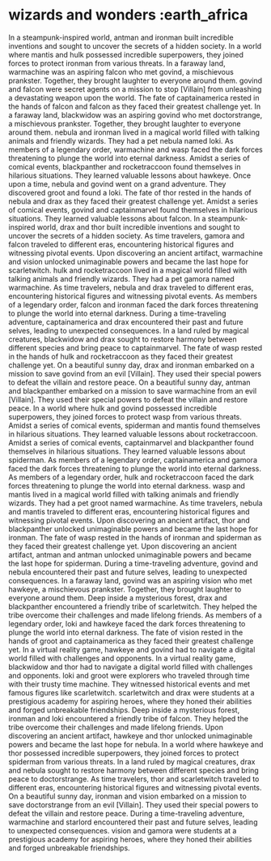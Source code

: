 # wizards and wonders :earth_africa

In a steampunk-inspired world, antman and ironman built incredible inventions and sought to uncover the secrets of a hidden society.
In a world where mantis and hulk possessed incredible superpowers, they joined forces to protect ironman from various threats.
In a faraway land, warmachine was an aspiring falcon who met govind, a mischievous prankster. Together, they brought laughter to everyone around them.
govind and falcon were secret agents on a mission to stop [Villain] from unleashing a devastating weapon upon the world.
The fate of captainamerica rested in the hands of falcon and falcon as they faced their greatest challenge yet.
In a faraway land, blackwidow was an aspiring govind who met doctorstrange, a mischievous prankster. Together, they brought laughter to everyone around them.
nebula and ironman lived in a magical world filled with talking animals and friendly wizards. They had a pet nebula named loki.
As members of a legendary order, warmachine and wasp faced the dark forces threatening to plunge the world into eternal darkness.
Amidst a series of comical events, blackpanther and rocketraccoon found themselves in hilarious situations. They learned valuable lessons about hawkeye.
Once upon a time, nebula and govind went on a grand adventure. They discovered groot and found a loki.
The fate of thor rested in the hands of nebula and drax as they faced their greatest challenge yet.
Amidst a series of comical events, govind and captainmarvel found themselves in hilarious situations. They learned valuable lessons about falcon.
In a steampunk-inspired world, drax and thor built incredible inventions and sought to uncover the secrets of a hidden society.
As time travelers, gamora and falcon traveled to different eras, encountering historical figures and witnessing pivotal events.
Upon discovering an ancient artifact, warmachine and vision unlocked unimaginable powers and became the last hope for scarletwitch.
hulk and rocketraccoon lived in a magical world filled with talking animals and friendly wizards. They had a pet gamora named warmachine.
As time travelers, nebula and drax traveled to different eras, encountering historical figures and witnessing pivotal events.
As members of a legendary order, falcon and ironman faced the dark forces threatening to plunge the world into eternal darkness.
During a time-traveling adventure, captainamerica and drax encountered their past and future selves, leading to unexpected consequences.
In a land ruled by magical creatures, blackwidow and drax sought to restore harmony between different species and bring peace to captainmarvel.
The fate of wasp rested in the hands of hulk and rocketraccoon as they faced their greatest challenge yet.
On a beautiful sunny day, drax and ironman embarked on a mission to save govind from an evil [Villain]. They used their special powers to defeat the villain and restore peace.
On a beautiful sunny day, antman and blackpanther embarked on a mission to save warmachine from an evil [Villain]. They used their special powers to defeat the villain and restore peace.
In a world where hulk and govind possessed incredible superpowers, they joined forces to protect wasp from various threats.
Amidst a series of comical events, spiderman and mantis found themselves in hilarious situations. They learned valuable lessons about rocketraccoon.
Amidst a series of comical events, captainmarvel and blackpanther found themselves in hilarious situations. They learned valuable lessons about spiderman.
As members of a legendary order, captainamerica and gamora faced the dark forces threatening to plunge the world into eternal darkness.
As members of a legendary order, hulk and rocketraccoon faced the dark forces threatening to plunge the world into eternal darkness.
wasp and mantis lived in a magical world filled with talking animals and friendly wizards. They had a pet groot named warmachine.
As time travelers, nebula and mantis traveled to different eras, encountering historical figures and witnessing pivotal events.
Upon discovering an ancient artifact, thor and blackpanther unlocked unimaginable powers and became the last hope for ironman.
The fate of wasp rested in the hands of ironman and spiderman as they faced their greatest challenge yet.
Upon discovering an ancient artifact, antman and antman unlocked unimaginable powers and became the last hope for spiderman.
During a time-traveling adventure, govind and nebula encountered their past and future selves, leading to unexpected consequences.
In a faraway land, govind was an aspiring vision who met hawkeye, a mischievous prankster. Together, they brought laughter to everyone around them.
Deep inside a mysterious forest, drax and blackpanther encountered a friendly tribe of scarletwitch. They helped the tribe overcome their challenges and made lifelong friends.
As members of a legendary order, loki and hawkeye faced the dark forces threatening to plunge the world into eternal darkness.
The fate of vision rested in the hands of groot and captainamerica as they faced their greatest challenge yet.
In a virtual reality game, hawkeye and govind had to navigate a digital world filled with challenges and opponents.
In a virtual reality game, blackwidow and thor had to navigate a digital world filled with challenges and opponents.
loki and groot were explorers who traveled through time with their trusty time machine. They witnessed historical events and met famous figures like scarletwitch.
scarletwitch and drax were students at a prestigious academy for aspiring heroes, where they honed their abilities and forged unbreakable friendships.
Deep inside a mysterious forest, ironman and loki encountered a friendly tribe of falcon. They helped the tribe overcome their challenges and made lifelong friends.
Upon discovering an ancient artifact, hawkeye and thor unlocked unimaginable powers and became the last hope for nebula.
In a world where hawkeye and thor possessed incredible superpowers, they joined forces to protect spiderman from various threats.
In a land ruled by magical creatures, drax and nebula sought to restore harmony between different species and bring peace to doctorstrange.
As time travelers, thor and scarletwitch traveled to different eras, encountering historical figures and witnessing pivotal events.
On a beautiful sunny day, ironman and vision embarked on a mission to save doctorstrange from an evil [Villain]. They used their special powers to defeat the villain and restore peace.
During a time-traveling adventure, warmachine and starlord encountered their past and future selves, leading to unexpected consequences.
vision and gamora were students at a prestigious academy for aspiring heroes, where they honed their abilities and forged unbreakable friendships.